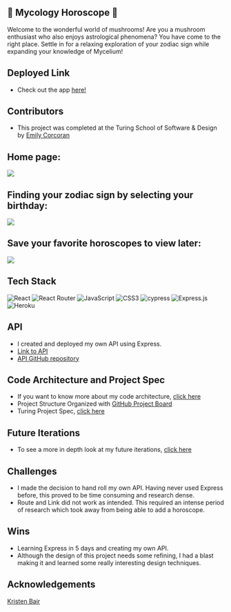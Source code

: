 
## 🌱 Mycology Horoscope 🍄

Welcome to the wonderful world of mushrooms! Are you a mushroom enthusiast who also enjoys astrological phenomena? You have come to the right place. Settle in for a relaxing exploration of your zodiac sign while expanding your knowledge of Mycelium!

## Deployed Link
- Check out the app [here!](https://mycology-horoscope.herokuapp.com/)

## Contributors
- This project was completed at the Turing School of Software & Design by [Emily Corcoran](https://github.com/Emily-Cathleen)

## Home page:

![](https://media.giphy.com/media/w5NDypWf2i9U511BoT/giphy.gif)

## Finding your zodiac sign by selecting your birthday:

![](https://media.giphy.com/media/2gWuVL2RVxX5Xjz0bi/giphy.gif)

## Save your favorite horoscopes to view later:

![](https://media.giphy.com/media/LU3c4ujxKF4nCpfYAA/giphy-downsized-large.gif)

## Tech Stack

![React](https://img.shields.io/badge/react-%2320232a.svg?style=for-the-badge&logo=react&logoColor=%purple)
![React Router](https://img.shields.io/badge/React_Router-CA4245?style=for-the-badge&logo=react-router&logoColor=white)
![JavaScript](https://img.shields.io/badge/javascript-%23323330.svg?style=for-the-badge&logo=javascript&logoColor=%23F7DF1E)
![CSS3](https://img.shields.io/badge/css3-%231572B6.svg?style=for-the-badge&logo=css3&logoColor=white)
![cypress](https://img.shields.io/badge/-cypress-%23E5E5E5?style=for-the-badge&logo=cypress&logoColor=058a5e)
![Express.js](https://img.shields.io/badge/express.js-%23404d59.svg?style=for-the-badge&logo=express&logoColor=%2361DAFB)
![Heroku](https://img.shields.io/badge/heroku-%23430098.svg?style=for-the-badge&logo=heroku&logoColor=white)

## API
- I created and deployed my own API using Express.
- [Link to API](https://mycology-horoscope-api.herokuapp.com/v1/monthlyData)
- [API GitHub repository](https://github.com/Emily-Cathleen/showcase-api)

## Code Architecture and Project Spec
- If you want to know more about my code architecture, [click here](https://gist.github.com/Emily-Cathleen/b6c1acc42347e48c56e3da46d8f00f3c)
- Project Structure Organized with [GitHub Project Board](https://github.com/Emily-Cathleen/Showcase/projects/1)
- Turing Project Spec, [click here](https://frontend.turing.edu/projects/module-3/showcase.html)

## Future Iterations
 - To see a more in depth look at my future iterations, [click here](https://gist.github.com/Emily-Cathleen/bf2822d164dc04d02348792c0dc3c0ca)

## Challenges
- I made the decision to hand roll my own API. Having never used Express before, this proved to be time consuming and research dense.
- Route and Link did not work as intended. This required an intense period of research which took away from being able to add a horoscope.

## Wins
- Learning Express in 5 days and creating my own API.
- Although the design of this project needs some refining, I had a blast making it and learned some really interesting design techniques.


## Acknowledgements
[Kristen Bair](https://github.com/kristenmb)
